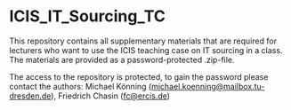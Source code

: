 # ICIS_IT_Sourcing_TC
This repository contains all supplementary materials that are required for lecturers who want to use the ICIS teaching case on IT sourcing in a class. The materials are provided as a password-protected .zip-file.

The access to the repository is protected, to gain the password please contact the authors: 
Michael Könning (michael.koenning@mailbox.tu-dresden.de),
Friedrich Chasin (fc@ercis.de)
